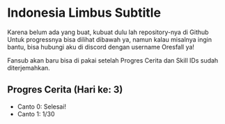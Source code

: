 # Indonesia Limbus Subtitle
Karena belum ada yang buat, kubuat dulu lah repository-nya di Github
Untuk progressnya bisa dilihat dibawah ya, namun kalau misalnya ingin bantu, bisa hubungi aku di discord dengan username Oresfall ya!

Fansub akan baru bisa di pakai setelah Progres Cerita dan Skill IDs sudah diterjemahkan. 


## Progres Cerita (Hari ke: 3)
- Canto 0: Selesai!
- Canto 1: 1/30
